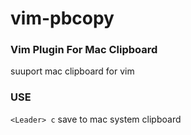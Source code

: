 vim-pbcopy
==========

### **Vim Plugin For Mac Clipboard**

suuport mac clipboard for vim

### USE
`<Leader> c` save to mac system clipboard
